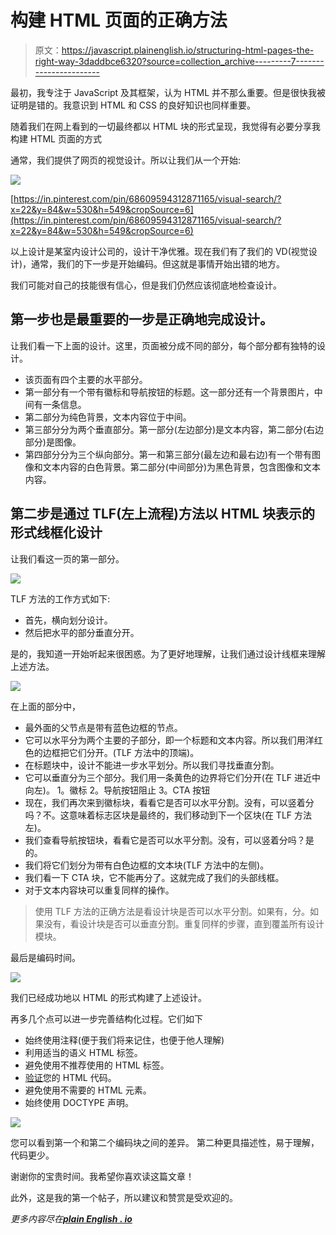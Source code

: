 # 构建 HTML 页面的正确方法

> 原文：<https://javascript.plainenglish.io/structuring-html-pages-the-right-way-3daddbce6320?source=collection_archive---------7----------------------->

最初，我专注于 JavaScript 及其框架，认为 HTML 并不那么重要。但是很快我被证明是错的。我意识到 HTML 和 CSS 的良好知识也同样重要。

随着我们在网上看到的一切最终都以 HTML 块的形式呈现，我觉得有必要分享我构建 HTML 页面的方式

通常，我们提供了网页的视觉设计。所以让我们从一个开始:

![](img/a0f6161ae54c4a7c7524c50261861eb4.png)

[https://in.pinterest.com/pin/68609594312871165/visual-search/?x=22&y=84&w=530&h=549&cropSource=6](https://in.pinterest.com/pin/68609594312871165/visual-search/?x=22&y=84&w=530&h=549&cropSource=6)

以上设计是某室内设计公司的，设计干净优雅。现在我们有了我们的 VD(视觉设计)，通常，我们的下一步是开始编码。但这就是事情开始出错的地方。

我们可能对自己的技能很有信心，但是我们仍然应该彻底地检查设计。

## 第一步也是最重要的一步是正确地完成设计。

让我们看一下上面的设计。这里，页面被分成不同的部分，每个部分都有独特的设计。

*   该页面有四个主要的水平部分。
*   第一部分有一个带有徽标和导航按钮的标题。这一部分还有一个背景图片，中间有一条信息。
*   第二部分为纯色背景，文本内容位于中间。
*   第三部分分为两个垂直部分。第一部分(左边部分)是文本内容，第二部分(右边部分)是图像。
*   第四部分分为三个纵向部分。第一和第三部分(最左边和最右边)有一个带有图像和文本内容的白色背景。第二部分(中间部分)为黑色背景，包含图像和文本内容。

## 第二步是通过 TLF(左上流程)方法以 HTML 块表示的形式线框化设计

让我们看这一页的第一部分。

![](img/7170e51b00518775a36c3fcd17c0e258.png)

TLF 方法的工作方式如下:

*   首先，横向划分设计。
*   然后把水平的部分垂直分开。

是的，我知道一开始听起来很困惑。为了更好地理解，让我们通过设计线框来理解上述方法。

![](img/fa303388179184a2049863951260c692.png)

在上面的部分中，

*   最外面的父节点是带有蓝色边框的节点。
*   它可以水平分为两个主要的子部分，即一个标题和文本内容。所以我们用洋红色的边框把它们分开。(TLF 方法中的顶端)。
*   在标题块中，设计不能进一步水平划分。所以我们寻找垂直分割。
*   它可以垂直分为三个部分。我们用一条黄色的边界将它们分开(在 TLF 进近中向左)。
    1。徽标
    2。导航按钮阻止
    3。CTA 按钮
*   现在，我们再次来到徽标块，看看它是否可以水平分割。没有，可以竖着分吗？不。这意味着标志区块是最终的，我们移动到下一个区块(在 TLF 方法左)。
*   我们查看导航按钮块，看看它是否可以水平分割。没有，可以竖着分吗？是的。
*   我们将它们划分为带有白色边框的文本块(TLF 方法中的左侧)。
*   我们看一下 CTA 块，它不能再分了。这就完成了我们的头部线框。
*   对于文本内容块可以重复同样的操作。

> 使用 TLF 方法的正确方法是看设计块是否可以水平分割。如果有，分。如果没有，看设计块是否可以垂直分割。重复同样的步骤，直到覆盖所有设计模块。

最后是编码时间。

![](img/aa859156e92af6752714bb65710ec727.png)

我们已经成功地以 HTML 的形式构建了上述设计。

再多几个点可以进一步完善结构化过程。它们如下

*   始终使用注释(便于我们将来记住，也便于他人理解)
*   利用适当的语义 HTML 标签。
*   避免使用不推荐使用的 HTML 标签。
*   [验证](https://validator.w3.org/)您的 HTML 代码。
*   避免使用不需要的 HTML 元素。
*   始终使用 DOCTYPE 声明。

![](img/679b4714378e244dacc282cab9fd536a.png)

您可以看到第一个和第二个编码块之间的差异。
第二种更具描述性，易于理解，代码更少。

谢谢你的宝贵时间。我希望你喜欢读这篇文章！

此外，这是我的第一个帖子，所以建议和赞赏是受欢迎的。

*更多内容尽在*[***plain English . io***](http://plainenglish.io/)